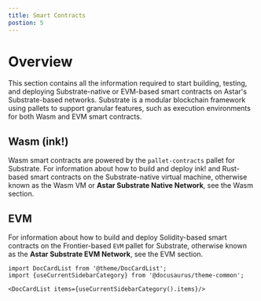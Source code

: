 ```yaml
---
title: Smart Contracts
postion: 5
---
```


# Overview

This section contains all the information required to start building, testing, and deploying Substrate-native or EVM-based smart contracts on Astar's Substrate-based networks. Substrate is a modular blockchain framework using pallets to support granular features, such as execution environments for both Wasm and EVM smart contracts. 

## Wasm (ink!)

Wasm smart contracts are powered by the `pallet-contracts` pallet for Substrate. For information about how to build and deploy ink! and Rust-based smart contracts on the Substrate-native virtual machine, otherwise known as the Wasm VM or **Astar Substrate Native Network**, see the Wasm section.

## EVM

For information about how to build and deploy Solidity-based smart contracts on the Frontier-based `EVM` pallet for Substrate, otherwise known as the **Astar Substrate EVM Network**, see the EVM section.

```mdx-code-block
import DocCardList from '@theme/DocCardList';
import {useCurrentSidebarCategory} from '@docusaurus/theme-common';

<DocCardList items={useCurrentSidebarCategory().items}/>
```